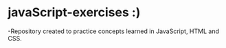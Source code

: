 # javaScript-exercises :)
-Repository created to practice concepts learned in JavaScript, HTML and CSS.
